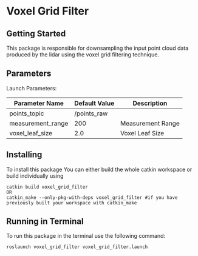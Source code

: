 # Voxel Grid Filter

## Getting Started

This package is responsible for downsampling the input point cloud data produced by the lidar using the voxel grid filtering technique.

## Parameters

Launch Parameters:

| Parameter Name | Default Value | Description |
| -------------- | ------------- | ----------- |
| points_topic | /points_raw | |
| measurement_range | 200 | Measurement Range |
| voxel_leaf_size | 2.0 | Voxel Leaf Size |

## Installing

To install this package You can either build the whole catkin workspace or build individually using

```
catkin build voxel_grid_filter
OR
catkin_make --only-pkg-with-deps voxel_grid_filter #if you have previously built your workspace with catkin_make
```

## Running in Terminal

To run this package in the terminal use the following command:

```
roslaunch voxel_grid_filter voxel_grid_filter.launch
```
